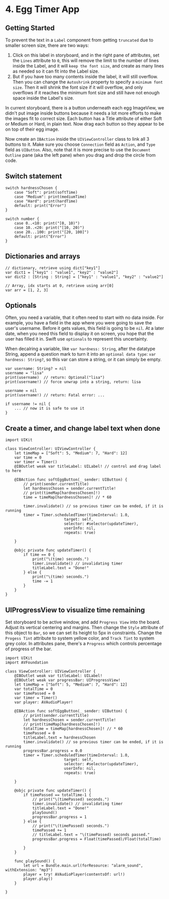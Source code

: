 # 4. Egg Timer App

## Getting Started
To prevent the text in a `Label` component from getting `truncated` due to smaller screen size, there are two ways: 
1. Click on this label in storyboard, and in the right pane of attributes, set the `Lines` attribute to `0`, this will remove the limit to the number of lines inside the Label, and it will `keep the font size`, and create as many lines as needed so it can fit into the Label size. 
3. But if you have too many contents inside the label, it will still overflow. Then you can change the `Autoshrink` property to specify a `minimum font size`. Then it will shrink the font size if it will overflow, and only overflows if it reaches the minimum font size and still have not enough space inside the Label's size. 

In current storyboard, there is a button underneath each egg ImageView, we didn't put image inside buttons because it needs a lot more efforts to make the images fit to correct size. Each button has a Title attribute of either Soft or Medium or Hard, in plain text. Now drag each button so they appear to be on top of their egg image. 

Now create an `IBAction` inside the `UIViewController` class to link all 3 buttons to it. Make sure you choose `Connection` field as `Action`, and `Type` field as `UIButton`. Also, note that it is more precise to use the `Document Outline` pane (aka the left pane) when you drag and drop the circle from code. 

## Switch statement
```
switch hardnessChosen {
    case "Soft": print(softTime)
    case "Medium": print(mediumTime)
    case "Hard": print(hardTime)
    default: print("Error")
}

switch number {
    case 0..<10: print("[0, 10)")
    case 10..<20: print("[10, 20)")
    case 20...100: print("[20, 100]")
    default: print("Error")
}

```

## Dictionaries and arrays
```
// dictionary, retrieve using dict["key1"]
var dict1 = ["key1" : "value1", "key2" : "value2"]
var dict2 : [String : String] = ["key1" : "value1", "key2" : "value2"]

// Array, idx starts at 0, retrieve using arr[0]
var arr = [1, 2, 3]
```

## Optionals
Often, you need a variable, that it often need to start with no data inside. For example, you have a field in the app where you were going to save the user's username. Before it gets values, this field is going to be `nil`. At a later date, when you need this field to display it on screen, you hope that the user has filled it in. Swift use `optionals` to represent this uncertainty. 

When decalring a variable, like `var hardness: String`, after the datatype String, append a question mark to turn it into an `optional data type`: `var hardness: String?`, so this var can store a string, or it can simply be empty. 

```
var username: String? = nil
username = "lisa"
print(username)  // return: Optional("lisa")
print(username!) // force unwrap into a string, return: lisa

username = nil
print(username!) // return: Fatal error: ...

if username != nil {
    ... // now it is safe to use it
}
```

## Create a timer, and change label text when done
```
import UIKit

class ViewController: UIViewController {
    let timeMap = ["Soft": 5, "Medium": 7, "Hard": 12]
    var time = 0
    var timer = Timer()
    @IBOutlet weak var titleLabel: UILabel! // control and drag label to here
    
    @IBAction func softEggButton(_ sender: UIButton) {
        // print(sender.currentTitle)
        let hardnessChosen = sender.currentTitle!
        // print(timeMap[hardnessChosen]!)
        time = timeMap[hardnessChosen]! // * 60
        
        timer.invalidate() // so previous timer can be ended, if it is running
        timer = Timer.scheduledTimer(timeInterval: 1.0,
                          target: self,
                          selector: #selector(updateTimer),
                          userInfo: nil,
                          repeats: true)
        
    }
    
    @objc private func updateTimer() {
        if time == 0 {
            print("\(time) seconds.")
            timer.invalidate() // invalidating timer
            titleLabel.text = "Done!"
        } else {
            print("\(time) seconds.")
            time -= 1
        }
    }    
}
```

## UIProgressView to visualize time remaining
Set storyboard to be active window, and add `Progress View` into the board. Adjust its vertical centering and margins. Then change the `Style` attribute of this object to `Bar`, so we can set its height to 5px in constraints. Change the `Progess Tint` attribute to system yellow color, and `Track Tint` to system grey color. In attributes pane, there's a `Progress` which controls percentage of progress of the bar. 

```
import UIKit
import AVFoundation

class ViewController: UIViewController {
    @IBOutlet weak var titleLabel: UILabel!
    @IBOutlet weak var progressBar: UIProgressView!
    let timeMap = ["Soft": 5, "Medium": 7, "Hard": 12]
    var totalTime = 0
    var timePassed = 0
    var timer = Timer()
    var player: AVAudioPlayer!

    @IBAction func softEggButton(_ sender: UIButton) {
        // print(sender.currentTitle)
        let hardnessChosen = sender.currentTitle!
        // print(timeMap[hardnessChosen]!)
        totalTime = timeMap[hardnessChosen]! // * 60
        timePassed = 0
        titleLabel.text = hardnessChosen
        timer.invalidate() // so previous timer can be ended, if it is running
        progressBar.progress = 0.0
        timer = Timer.scheduledTimer(timeInterval: 1.0,
                          target: self,
                          selector: #selector(updateTimer),
                          userInfo: nil,
                          repeats: true)
        
    }
    
    @objc private func updateTimer() {
        if timePassed == totalTime-1 {
            // print("\(timePassed) seconds.")
            timer.invalidate() // invalidating timer
            titleLabel.text = "Done!"
            playSound()
            progressBar.progress = 1
        } else {
            // print("\(timePassed) seconds.")
            timePassed += 1
            // titleLabel.text = "\(timePassed) seconds passed."
            progressBar.progress = Float(timePassed)/Float(totalTime)

        }
    }
    
    func playSound() {
        let url = Bundle.main.url(forResource: "alarm_sound", withExtension: "mp3")
        player = try! AVAudioPlayer(contentsOf: url!)
        player.play()
    }

}

```